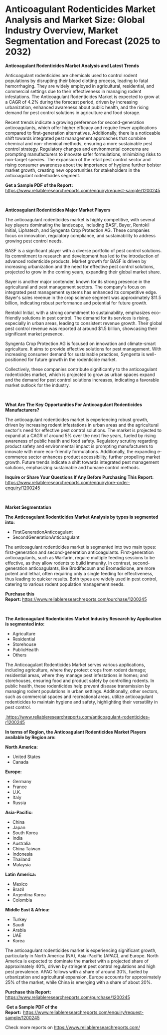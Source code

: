 <p><h1>Anticoagulant Rodenticides Market Analysis and Market Size: Global Industry Overview, Market Segmentation and Forecast (2025 to 2032)</h1></p><p><strong>Anticoagulant Rodenticides Market Analysis and Latest Trends</strong></p>
<p><p>Anticoagulant rodenticides are chemicals used to control rodent populations by disrupting their blood clotting process, leading to fatal hemorrhaging. They are widely employed in agricultural, residential, and commercial settings due to their effectiveness in managing rodent infestations. The Anticoagulant Rodenticides Market is expected to grow at a CAGR of 4.2% during the forecast period, driven by increasing urbanization, enhanced awareness about public health, and the rising demand for pest control solutions in agriculture and food storage.</p><p>Recent trends indicate a growing preference for second-generation anticoagulants, which offer higher efficacy and require fewer applications compared to first-generation alternatives. Additionally, there is a noticeable shift towards integrated pest management approaches that combine chemical and non-chemical methods, ensuring a more sustainable pest control strategy. Regulatory changes and environmental concerns are prompting manufacturers to innovate safer formulations, minimizing risks to non-target species. The expansion of the retail pest control sector and rising consumer awareness about the importance of hygiene further bolster market growth, creating new opportunities for stakeholders in the anticoagulant rodenticides segment.</p></p>
<p><strong>Get a Sample PDF of the Report:&nbsp;</strong> <a href="https://www.reliableresearchreports.com/enquiry/request-sample/1200245?utm_campaign=3110&utm_medium=2&utm_source=Github&utm_content=ia&utm_term=02042025&utm_id=anticoagulant-rodenticides">https://www.reliableresearchreports.com/enquiry/request-sample/1200245</a></p>
<p>&nbsp;</p>
<p><strong>Anticoagulant Rodenticides Major Market Players</strong></p>
<p><p>The anticoagulant rodenticides market is highly competitive, with several key players dominating the landscape, including BASF, Bayer, Rentokil Initial, Liphatech, and Syngenta Crop Protection AG. These companies focus on innovation, regulatory compliance, and sustainability to address growing pest control needs.</p><p>BASF is a significant player with a diverse portfolio of pest control solutions. Its commitment to research and development has led to the introduction of advanced rodenticide products. Market growth for BASF is driven by increasing urbanization and the need for effective pest control solutions, projected to grow in the coming years, expanding their global market share.</p><p>Bayer is another major contender, known for its strong presence in the agricultural and pest management sectors. The company's focus on integrated pest management systems has enhanced its competitive edge. Bayer's sales revenue in the crop science segment was approximately $11.5 billion, indicating robust performance and potential for future growth.</p><p>Rentokil Initial, with a strong commitment to sustainability, emphasizes eco-friendly solutions in pest control. The demand for its services is rising, especially in urban areas, leading to consistent revenue growth. Their global pest control revenue was reported at around $1.5 billion, showcasing their significant market presence.</p><p>Syngenta Crop Protection AG is focused on innovation and climate-smart agriculture. It aims to provide effective solutions for pest management. With increasing consumer demand for sustainable practices, Syngenta is well-positioned for future growth in the rodenticide market.</p><p>Collectively, these companies contribute significantly to the anticoagulant rodenticides market, which is projected to grow as urban spaces expand and the demand for pest control solutions increases, indicating a favorable market outlook for the industry.</p></p>
<p>&nbsp;</p>
<p><strong>What Are The Key Opportunities For Anticoagulant Rodenticides Manufacturers?</strong></p>
<p><p>The anticoagulant rodenticides market is experiencing robust growth, driven by increasing rodent infestations in urban areas and the agricultural sector's need for effective pest control solutions. The market is projected to expand at a CAGR of around 5% over the next five years, fueled by rising awareness of public health and food safety. Regulatory scrutiny regarding product safety and environmental impact is prompting manufacturers to innovate with more eco-friendly formulations. Additionally, the expanding e-commerce sector enhances product accessibility, further propelling market growth. Future trends indicate a shift towards integrated pest management solutions, emphasizing sustainable and humane control methods.</p></p>
<p><strong>Inquire or Share Your Questions If Any Before Purchasing This Report:</strong> <a href="https://www.reliableresearchreports.com/enquiry/pre-order-enquiry/1200245?utm_campaign=3110&utm_medium=2&utm_source=Github&utm_content=ia&utm_term=02042025&utm_id=anticoagulant-rodenticides">https://www.reliableresearchreports.com/enquiry/pre-order-enquiry/1200245</a></p>
<p>&nbsp;</p>
<p><strong>Market Segmentation</strong></p>
<p><strong>The Anticoagulant Rodenticides Market Analysis by types is segmented into:</strong></p>
<p><ul><li>FirstGenerationAnticoagulant</li><li>SecondGenerationAnticoagulant</li></ul></p>
<p><p>The anticoagulant rodenticides market is segmented into two main types: first-generation and second-generation anticoagulants. First-generation anticoagulants, such as Warfarin, require multiple feeding sessions to be effective, as they allow rodents to build immunity. In contrast, second-generation anticoagulants, like Brodifacoum and Bromadiolone, are more potent and lethal, often requiring only a single feeding for effectiveness, thus leading to quicker results. Both types are widely used in pest control, catering to various rodent population management needs.</p></p>
<p><strong>Purchase this Report:&nbsp;</strong><a href="https://www.reliableresearchreports.com/purchase/1200245?utm_campaign=3110&utm_medium=2&utm_source=Github&utm_content=ia&utm_term=02042025&utm_id=anticoagulant-rodenticides">https://www.reliableresearchreports.com/purchase/1200245</a></p>
<p>&nbsp;</p>
<p><strong>The Anticoagulant Rodenticides Market Industry Research by Application is segmented into:</strong></p>
<p><ul><li>Agriculture</li><li>Residential</li><li>Storehouse</li><li>PublicHealth</li><li>Others</li></ul></p>
<p><p>The Anticoagulant Rodenticides Market serves various applications, including agriculture, where they protect crops from rodent damage; residential areas, where they manage pest infestations in homes; and storehouses, ensuring food and product safety by controlling rodents. In public health, these rodenticides help prevent disease transmission by managing rodent populations in urban settings. Additionally, other sectors, such as commercial spaces and recreational areas, utilize anticoagulant rodenticides to maintain hygiene and safety, highlighting their versatility in pest control.</p></p>
<p><a href="https://www.reliableresearchreports.com/anticoagulant-rodenticides-r1200245?utm_campaign=3110&utm_medium=2&utm_source=Github&utm_content=ia&utm_term=02042025&utm_id=anticoagulant-rodenticides">&nbsp;https://www.reliableresearchreports.com/anticoagulant-rodenticides-r1200245</a></p>
<p><strong>In terms of Region, the Anticoagulant Rodenticides Market Players available by Region are:</strong></p>
<p>
    <p> <strong> North America: </strong>
        <ul>
            <li>United States</li>
            <li>Canada</li>
        </ul>
        </p> 
    <p> <strong> Europe: </strong>
        <ul>
            <li>Germany</li>
            <li>France</li>
            <li>U.K.</li>
            <li>Italy</li>
            <li>Russia</li>
        </ul>
        </p> 
    <p> <strong> Asia-Pacific: </strong>
        <ul>
            <li>China</li>
            <li>Japan</li>
            <li>South Korea</li>
            <li>India</li>
            <li>Australia</li>
            <li>China Taiwan</li>
            <li>Indonesia</li>
            <li>Thailand</li>
            <li>Malaysia</li>
        </ul>
        </p> 
    <p> <strong> Latin America: </strong>
        <ul>
            <li>Mexico</li>
            <li>Brazil</li>
            <li>Argentina Korea</li>
            <li>Colombia</li>
        </ul>
        </p> 
    <p> <strong> Middle East & Africa: </strong>
        <ul>
            <li>Turkey</li>
            <li>Saudi</li>
            <li>Arabia</li>
            <li>UAE</li>
            <li>Korea</li>
        </ul>
    </p>
    </p>
<p><p>The anticoagulant rodenticides market is experiencing significant growth, particularly in North America (NA), Asia-Pacific (APAC), and Europe. North America is expected to dominate the market with a projected share of approximately 40%, driven by stringent pest control regulations and high pest prevalence. APAC follows with a share of around 30%, fueled by urbanization and agricultural expansion. Europe accounts for approximately 25% of the market, while China is emerging with a share of about 20%.</p></p>
<p><strong>Purchase this Report: </strong><a href="https://www.reliableresearchreports.com/purchase/1200245?utm_campaign=3110&utm_medium=2&utm_source=Github&utm_content=ia&utm_term=02042025&utm_id=anticoagulant-rodenticides">https://www.reliableresearchreports.com/purchase/1200245</a></p>
<p>&nbsp;<strong>Get a Sample PDF of the Report:&nbsp;&nbsp;</strong><a href="https://www.reliableresearchreports.com/enquiry/request-sample/1200245?utm_campaign=3110&utm_medium=2&utm_source=Github&utm_content=ia&utm_term=02042025&utm_id=anticoagulant-rodenticides">https://www.reliableresearchreports.com/enquiry/request-sample/1200245</a></p>
<p><strong></strong></p>
<p>Check more reports on <a href="https://www.reliableresearchreports.com/?utm_campaign=3110&utm_medium=2&utm_source=Github&utm_content=ia&utm_term=02042025&utm_id=anticoagulant-rodenticides">https://www.reliableresearchreports.com/</a></p>